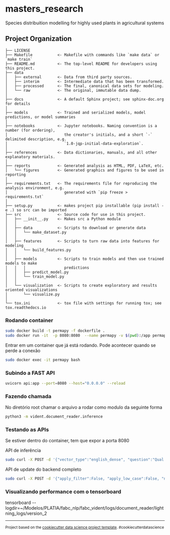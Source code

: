 masters_research
==============================

Species distribuition modelling for highly used plants in agricultural systems

Project Organization
------------

    ├── LICENSE
    ├── Makefile           <- Makefile with commands like `make data` or `make train`
    ├── README.md          <- The top-level README for developers using this project.
    ├── data
    │   ├── external       <- Data from third party sources.
    │   ├── interim        <- Intermediate data that has been transformed.
    │   ├── processed      <- The final, canonical data sets for modeling.
    │   └── raw            <- The original, immutable data dump.
    │
    ├── docs               <- A default Sphinx project; see sphinx-doc.org for details
    │
    ├── models             <- Trained and serialized models, model predictions, or model summaries
    │
    ├── notebooks          <- Jupyter notebooks. Naming convention is a number (for ordering),
    │                         the creator's initials, and a short `-` delimited description, e.g.
    │                         `1.0-jqp-initial-data-exploration`.
    │
    ├── references         <- Data dictionaries, manuals, and all other explanatory materials.
    │
    ├── reports            <- Generated analysis as HTML, PDF, LaTeX, etc.
    │   └── figures        <- Generated graphics and figures to be used in reporting
    │
    ├── requirements.txt   <- The requirements file for reproducing the analysis environment, e.g.
    │                         generated with `pip freeze > requirements.txt`
    │
    ├── setup.py           <- makes project pip installable (pip install -e .) so src can be imported
    ├── src                <- Source code for use in this project.
    │   ├── __init__.py    <- Makes src a Python module
    │   │
    │   ├── data           <- Scripts to download or generate data
    │   │   └── make_dataset.py
    │   │
    │   ├── features       <- Scripts to turn raw data into features for modeling
    │   │   └── build_features.py
    │   │
    │   ├── models         <- Scripts to train models and then use trained models to make
    │   │   │                 predictions
    │   │   ├── predict_model.py
    │   │   └── train_model.py
    │   │
    │   └── visualization  <- Scripts to create exploratory and results oriented visualizations
    │       └── visualize.py
    │
    └── tox.ini            <- tox file with settings for running tox; see tox.readthedocs.io



### Rodando container

```bash
sudo docker build -t permapy -f dockerfile .
sudo docker run -it  -p 8080:8080  --name permapy -v $(pwd):/app permapy
```

Entrar em um container que já está rodando. Pode acontecer quando se perde a conexão

```bash
sudo docker exec -it permapy bash
```
### Subindo a FAST API

```bash
uvicorn api:app --port=8080 --host="0.0.0.0" --reload
```
### Fazendo chamada 
No diretório root chamar o arquivo a rodar como modulo da seguinte forma

```bash
python3 -m vident.document_reader.inference
```

### Testando as APIs
Se estiver dentro do container, tem que expor a porta 8080 

API de inferência
```bash
sudo curl -X POST -d '{"vector_type":"english_dense", "question":"Qual o contexto da palha de trigo?" , "ntops_retriever": 10, "ntops_overall": 5, "reader_score_weight": 0.8,"retriever_score_weight": 0.2 }'  http://0.0.0.0:8080/infer
```

API de update do backend completo
```bash
sudo curl -X POST -d '{"apply_filter":False, "apply_low_case":False, "num_gen_sentences": 10}'  http://0.0.0.0:8080/update_backend

```

### Visualizando performance com o tensorboard

tensorboard --logdir=~/Modelos/PLATIA/fabc_nlp/fabc_vident/logs/document_reader/lightning_logs/version_2










--------

<p><small>Project based on the <a target="_blank" href="https://drivendata.github.io/cookiecutter-data-science/">cookiecutter data science project template</a>. #cookiecutterdatascience</small></p>


